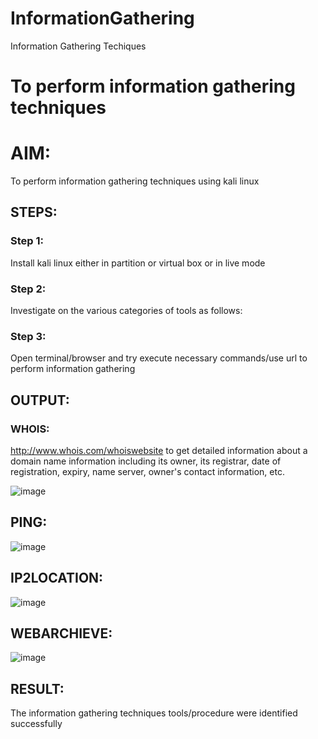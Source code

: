 # InformationGathering
Information Gathering Techiques

# To perform information gathering techniques

# AIM:

To perform information gathering techniques using kali linux 

## STEPS:

### Step 1:

Install kali linux either in partition or virtual box or in live mode

### Step 2:

Investigate on the various categories of tools as follows:

### Step 3:
Open terminal/browser and try execute necessary commands/use url to perform information gathering


## OUTPUT:
### WHOIS:
http://www.whois.com/whoiswebsite to get detailed information about a domain name information including its owner, its registrar, date of registration, expiry, name server, owner's contact information, etc.

![image](https://github.com/Gokul0117/InformationGathering/assets/121165938/43f4d474-e2e9-4136-9304-d5ab2affe591)

## PING:
![image](https://github.com/Gokul0117/InformationGathering/assets/121165938/f54910ba-e405-4484-9399-066bbb3e9537)

## IP2LOCATION:
![image](https://github.com/Gokul0117/InformationGathering/assets/121165938/3ca7f5c3-d971-40af-92be-9366824cd898)

## WEBARCHIEVE:
![image](https://github.com/Gokul0117/InformationGathering/assets/121165938/d16dcb70-98a5-4184-82fc-f7d115f7dcea)






## RESULT:
The information gathering techniques tools/procedure were  identified successfully
